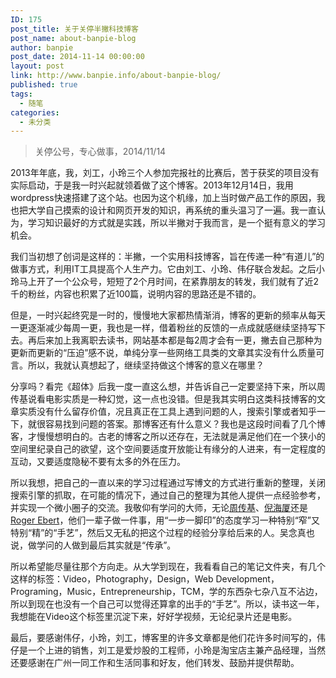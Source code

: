 ```yaml
---
ID: 175
post_title: 关于关停半撇科技博客
post_name: about-banpie-blog
author: banpie
post_date: 2014-11-14 00:00:00
layout: post
link: http://www.banpie.info/about-banpie-blog/
published: true
tags:
  - 随笔
categories:
  - 未分类
---
```

> 关停公号，专心做事，2014/11/14

2013年年底，我，刘工，小玲三个人参加完报社的比赛后，苦于获奖的项目没有实际启动，于是我一时兴起就领着做了这个博客。2013年12月14日，我用wordpress快速搭建了这个站。也因为这个机缘，加上当时做产品工作的原因，我也把大学自己摸索的设计和网页开发的知识，再系统的重头温习了一遍。我一直认为，学习知识最好的方式就是实践，所以半撇对于我而言，是一个挺有意义的学习机会。

我们当初想了创词是这样的：半撇，一个实用科技博客，旨在传递一种“有道儿”的做事方式，利用IT工具提高个人生产力。它由刘工、小玲、伟仔联合发起。之后小玲马上开了一个公众号，短短了2个月时间，在紧靠朋友的转发，我们就有了近2千的粉丝，内容也积累了近100篇，说明内容的思路还是不错的。

但是，一时兴起终究是一时的，慢慢地大家都热情渐消，博客的更新的频率从每天一更逐渐减少每周一更，我也是一样，借着粉丝的反馈的一点成就感继续坚持写下去。再后来加上我离职去读书，网站基本都是每2周才会有一更，撇去自己那种为更新而更新的“压迫”感不说，单纯分享一些网络工具类的文章其实没有什么质量可言。所以，我就认真想起了，继续坚持做这个博客的意义在哪里？

分享吗？看完《超体》后我一度一直这么想，并告诉自己一定要坚持下来，所以周传基说看电影实质是一种幻觉，这一点也没错。但是我其实明白这类科技博客的文章实质没有什么留存价值，况且真正在工具上遇到问题的人，搜索引擎或者知乎一下，就很容易找到问题的答案。那博客还有什么意义？我也是这段时间看了几个博客，才慢慢想明白的。古老的博客之所以还存在，无法就是满足他们在一个狭小的空间里纪录自己的欲望，这个空间要适度开放能让有缘分的人进来，有一定程度的互动，又要适度隐秘不要有太多的外在压力。

所以我想，把自己的一直以来的学习过程通过写博文的方式进行重新的整理，关闭搜索引擎的抓取，在可能的情况下，通过自己的整理为其他人提供一点经验参考，并实现一个微小圈子的交流。我敬仰有学问的大师，无论[周传基][1]、[倪海厦][2]还是[Roger Ebert][3]，他们一辈子做一件事，用“一步一脚印”的态度学习一种特别“窄”又特别“精”的“手艺”，然后又无私的把这个过程的经验分享给后来的人。吴念真也说，做学问的人做到最后其实就是“传承”。

所以希望能尽量往那个方向走。从大学到现在，我看看自己的笔记文件夹，有几个这样的标签：Video，Photography，Design，Web Development，Programing，Music，Entrepreneurship，TCM，学的东西杂七杂八互不沾边，所以到现在也没有一个自己可以觉得还算拿的出手的“手艺”。所以，读书这一年，我想能在Video这个标签里沉淀下来，好好学视频，无论纪录片还是电影。

最后，要感谢伟仔，小玲，刘工，博客里的许多文章都是他们花许多时间写的，伟仔是一个上进的销售，刘工是爱炒股的工程师，小玲是淘宝店主兼产品经理，当然还要感谢在广州一同工作和生活同事和好友，他们转发、鼓励并提供帮助。

 [1]: http://www.zhouchuanji.net/
 [2]: http://www.hantang.com/
 [3]: http://www.rogerebert.com/